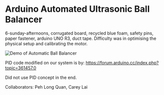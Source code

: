 # Arduino Automated Ultrasonic Ball Balancer
6-sunday-afternoons, corrugated board, recycled blue foam, safety pins, paper fastener, arduino UNO R3, duct tape. Difficulty was in optimising the physical setup and calibrating the motor.

![Demo of Automatic Ball Balancer](https://github.com/careylzh/6-sunday-afternoons/blob/master/six-sunday-afternoons.gif)

PID code modified on our system is by: https://forum.arduino.cc/index.php?topic=361457.0

Did not use PID concept in the end. 

Collaborators: Peh Long Quan, Carey Lai
